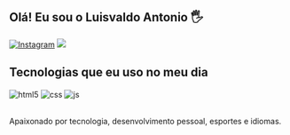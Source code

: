 ## Olá! Eu sou o Luisvaldo Antonio 🖐️
[![Instagram](https://img.shields.io/badge/Instagram-E4405F?style=for-the-badge&logo=instagram&logoColor=white)](https://www.instagram.com/luisvaldoantonio?igsh=Y2Y5eHI6ZDVzN3pp)
<a href = "mailto:luisvaldoa@gmail.com"><img src="https://img.shields.io/badge/-Gmail-%23333?style=for-the-badge&logo=gmail&logoColor=white" target="_blank"></a>

## Tecnologias que eu uso no meu dia

<div style="display: inline_block">
  <img align="center" alt="html5" src="https://img.shields.io/badge/HTML5-E34F26?style=for-the-badge&logo=html5&logoColor=white" />
  <img align="center" alt="css" src="https://img.shields.io/badge/CSS3-1572B6?style=for-the-badge&logo=css3&logoColor=white" />
  <img align="center" alt="js" src="https://img.shields.io/badge/JavaScript-F7DF1E?style=for-the-badge&logo=javascript&logoColor=black" />
</div><br/>

Apaixonado por tecnologia, desenvolvimento pessoal, esportes e idiomas.
